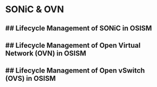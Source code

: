 # SONiC & OVN

## ## Lifecycle Management of SONiC in OSISM

## ## Lifecycle Management of Open Virtual Network (OVN) in OSISM

## ## Lifecycle Management of Open vSwitch (OVS) in OSISM

